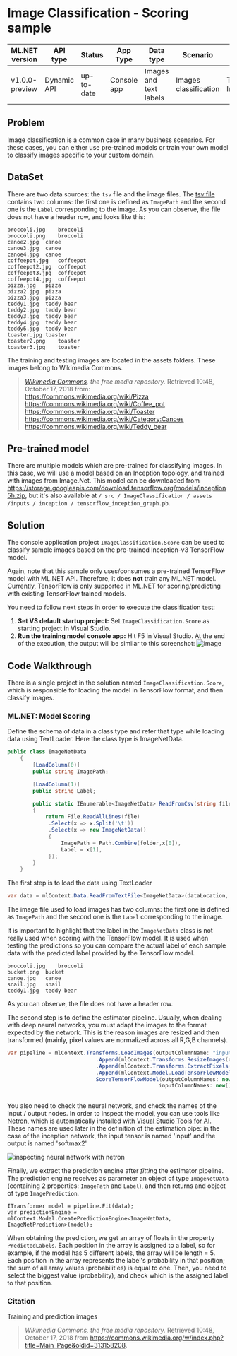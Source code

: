 # Image Classification - Scoring sample

| ML.NET version | API type          | Status                        | App Type    | Data type | Scenario            | ML Task                   | Algorithms                  |
|----------------|-------------------|-------------------------------|-------------|-----------|---------------------|---------------------------|-----------------------------|
| v1.0.0-preview           | Dynamic API | up-to-date | Console app | Images and text labels | Images classification | TensorFlow Inceptionv3  | DeepLearning model |


## Problem
Image classification is a common case in many business scenarios. For these cases, you can either use pre-trained models or train your own model to classify images specific to your custom domain. 

## DataSet
There are two data sources: the `tsv` file and the image files.  The [tsv file](./ImageClassification/assets/inputs/images/tags.tsv) contains two columns: the first one is defined as `ImagePath` and the second one is the `Label` corresponding to the image. As you can observe, the file does not have a header row, and looks like this:
```tsv
broccoli.jpg	broccoli
broccoli.png	broccoli
canoe2.jpg	canoe
canoe3.jpg	canoe
canoe4.jpg	canoe
coffeepot.jpg	coffeepot
coffeepot2.jpg	coffeepot
coffeepot3.jpg	coffeepot
coffeepot4.jpg	coffeepot
pizza.jpg	pizza
pizza2.jpg	pizza
pizza3.jpg	pizza
teddy1.jpg	teddy bear
teddy2.jpg	teddy bear
teddy3.jpg	teddy bear
teddy4.jpg	teddy bear
teddy6.jpg	teddy bear
toaster.jpg	toaster
toaster2.png	toaster
toaster3.jpg	toaster
```
The training and testing images are located in the assets folders. These images belong to Wikimedia Commons.
> *[Wikimedia Commons](https://commons.wikimedia.org/w/index.php?title=Main_Page&oldid=313158208), the free media repository.* Retrieved 10:48, October 17, 2018 from:  
> https://commons.wikimedia.org/wiki/Pizza  
> https://commons.wikimedia.org/wiki/Coffee_pot  
> https://commons.wikimedia.org/wiki/Toaster  
> https://commons.wikimedia.org/wiki/Category:Canoes  
> https://commons.wikimedia.org/wiki/Teddy_bear  

## Pre-trained model
There are multiple models which are pre-trained for classifying images. In this case, we will use a model based on an Inception topology, and trained with images from Image.Net. This model can be downloaded from https://storage.googleapis.com/download.tensorflow.org/models/inception5h.zip, but it's also available at `/ src / ImageClassification / assets /inputs / inception / tensorflow_inception_graph.pb`.

##  Solution
The console application project `ImageClassification.Score` can be used to classify sample images based on the pre-trained Inception-v3 TensorFlow model. 

Again, note that this sample only uses/consumes a pre-trained TensorFlow model with ML.NET API. Therefore, it does **not** train any ML.NET model. Currently, TensorFlow is only supported in ML.NET for scoring/predicting with existing TensorFlow trained models. 

You need to follow next steps in order to execute the classification test:

1) **Set VS default startup project:** Set `ImageClassification.Score` as starting project in Visual Studio.
2)  **Run the training model console app:** Hit F5 in Visual Studio. At the end of the execution, the output will be similar to this screenshot:
![image](./docs/images/train_console.png)


##  Code Walkthrough
There is a single project in the solution named `ImageClassification.Score`, which is responsible for loading the model in TensorFlow format, and then classify images.

### ML.NET: Model Scoring

Define the schema of data in a class type and refer that type while loading data using TextLoader. Here the class type is ImageNetData. 

```csharp
public class ImageNetData
    {
        [LoadColumn(0)]
        public string ImagePath;

        [LoadColumn(1)]
        public string Label;

        public static IEnumerable<ImageNetData> ReadFromCsv(string file, string folder)
        {
            return File.ReadAllLines(file)
             .Select(x => x.Split('\t'))
             .Select(x => new ImageNetData()
             {
                 ImagePath = Path.Combine(folder,x[0]),
                 Label = x[1],
             });
        }
    }
```
The first step is to load the data using TextLoader

```csharp
var data = mlContext.Data.ReadFromTextFile<ImageNetData>(dataLocation, hasHeader: true);
```

The image file used to load images has two columns: the first one is defined as `ImagePath` and the second one is the `Label` corresponding to the image. 

It is important to highlight that the label in the `ImageNetData` class is not really used when scoring with the TensorFlow model. It is used when testing the predictions so you can compare the actual label of each sample data with the predicted label provided by the TensorFlow model. 

```csv
broccoli.jpg	broccoli
bucket.png	bucket
canoe.jpg	canoe
snail.jpg	snail
teddy1.jpg	teddy bear
```
As you can observe, the file does not have a header row.

The second step is to define the estimator pipeline. Usually, when dealing with deep neural networks, you must adapt the images to the format expected by the network. This is the reason images are resized and then transformed (mainly, pixel values are normalized across all R,G,B channels).

```csharp
var pipeline = mlContext.Transforms.LoadImages(outputColumnName: "input", imageFolder: imagesFolder, inputColumnName: nameof(ImageNetData.ImagePath))
                            .Append(mlContext.Transforms.ResizeImages(outputColumnName: "input", imageWidth: ImageNetSettings.imageWidth, imageHeight: ImageNetSettings.imageHeight, inputColumnName: "input"))
                            .Append(mlContext.Transforms.ExtractPixels(outputColumnName: "input", interleavePixelColors: ImageNetSettings.channelsLast, offsetImage: ImageNetSettings.mean))
                            .Append(mlContext.Model.LoadTensorFlowModel(modelLocation).
                            ScoreTensorFlowModel(outputColumnNames: new[] { "softmax2" },
                                                inputColumnNames: new[] { "input" }, addBatchDimensionInput:true));
                        
```
You also need to check the neural network, and check the names of the input / output nodes. In order to inspect the model, you can use tools like [Netron](https://github.com/lutzroeder/netron), which is automatically installed with [Visual Studio Tools for AI](https://visualstudio.microsoft.com/downloads/ai-tools-vs/). 
These names are used later in the definition of the estimation pipe: in the case of the inception network, the input tensor is named 'input' and the output is named 'softmax2'

![inspecting neural network with netron](./docs/images/netron.png)

Finally, we extract the prediction engine after *fitting* the estimator pipeline. The prediction engine receives as parameter an object of type `ImageNetData` (containing 2 properties: `ImagePath` and `Label`), and then returns and object of type `ImagePrediction`.  

```
ITransformer model = pipeline.Fit(data);
var predictionEngine = mlContext.Model.CreatePredictionEngine<ImageNetData, ImageNetPrediction>(model);
```
When obtaining the prediction, we get an array of floats in the property `PredictedLabels`. Each position in the array is assigned to a label, so for example, if the model has 5 different labels, the array will be length = 5. Each position in the array represents the label's probability in that position; the sum of all array values (probabilities) is equal to one. Then, you need to select the biggest value (probability), and check which is the assigned label to that position.

### Citation
Training and prediction images 
> *Wikimedia Commons, the free media repository.* Retrieved 10:48, October 17, 2018 from https://commons.wikimedia.org/w/index.php?title=Main_Page&oldid=313158208.
